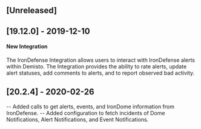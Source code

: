 ## [Unreleased]


## [19.12.0] - 2019-12-10
#### New Integration
The IronDefense Integration allows users to interact with IronDefense alerts within Demisto. The Integration provides the ability to rate alerts, update alert statuses, add comments to alerts, and to report observed bad activity.


## [20.2.4] - 2020-02-26
-- Added calls to get alerts, events, and IronDome information from IronDefense.
-- Added configuration to fetch incidents of Dome Notifications, Alert Notifications, and Event Notifications.